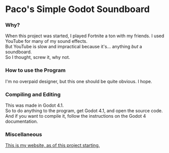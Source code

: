 # Paco's Simple Godot Soundboard
### Why?
When this project was started, I played Fortnite a ton with my friends. I used YouTube for many of my sound effects.  
But YouTube is slow and impractical because it's... anything _but_ a soundboard.  
So I thought, screw it, why not.  
### How to use the Program
I'm no overpaid designer, but this one should be quite obvious. I hope.  
### Compiling and Editing
This was made in Godot 4.1.  
So to do anything to the program, get Godot 4.1, and open the source code.  
And if you want to compile it, follow the instructions on the Godot 4 documentation.
### Miscellaneous
[This is my website, as of this project starting.](https://pacomatic1.github.io/)  
